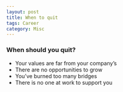 ```yaml
---
layout: post
title: When to quit
tags: Career 
category: Misc
---
```


### When should you quit?  

- Your values are far from your company’s  
- There are no opportunities to grow  
- You’ve burned too many bridges  
- There is no one at work to support you  
